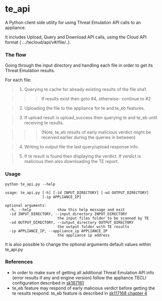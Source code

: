 # te_api
A Python client side utility for using Threat Emulation API calls to an appliance.

It includes Upload, Query and Download API calls, using the Cloud API format ( …/tecloud/api/v#/file/..).

### The flow
Going through the input directory and handling each file in order to get its Threat Emulation results.

For each file:

> 1. Querying te cache for already existing results of the file sha1.

>>> If results exist then goto #4, otherwise- continue to #2
    
> 2. Uploading the file to the appliance for te and te_eb features.
    
> 3. If upload result is upload_success then querying te and te_eb until receiving te results.

>>> (Note, te_eb results of early malicious verdict might be received earlier during the queries in between)
    
> 4. Writing to output file the last query/upload response info.
    
> 5. If te result is found then displaying the verdict.  If verdict is malicious then also downloading the TE report.

### Usage
~~~~
python te_api.py --help

usage: te_api.py [-h] [-id INPUT_DIRECTORY] [-od OUTPUT_DIRECTORY]
                 [-ip APPLIANCE_IP]

optional arguments:
  -h, --help            show this help message and exit
  -id INPUT_DIRECTORY, --input_directory INPUT_DIRECTORY
                        the input files folder to be scanned by TE
  -od OUTPUT_DIRECTORY, --output_directory OUTPUT_DIRECTORY
                        the output folder with TE results
  -ip APPLIANCE_IP, --appliance_ip APPLIANCE_IP
                        the appliance ip address

~~~~
It is also possible to change the optional arguments default values within te_api.py

### References
* In order to make sure of getting all additional Threat Emulation API info (error results if any and engine version) follow the appliance TECLI configuration described in [sk167161](https://supportcenter.checkpoint.com/supportcenter/portal?eventSubmit_doGoviewsolutiondetails=&solutionid=sk167161)
* te_eb feature may respond of early malicious verdict before getting the te results respond.  te_eb feature is described in [sk117168 chapter 4](https://supportcenter.checkpoint.com/supportcenter/portal?eventSubmit_doGoviewsolutiondetails=&solutionid=sk117168#New%20Public%20API%20Interface)

